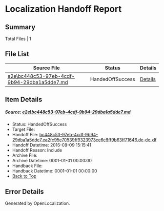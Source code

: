 # <a name='report-top'></a> Localization Handoff Report

## Summary
 Total Files | 1

## File List
 Source File | Status | Details 
 ----------- | ------ | ------- 
 [e2e\bc448c53-97eb-4cdf-9b94-29dba1a5dde7.md](https://github.com/OpenLocalizationTestOrg/oltest/blob/b850e4beb5de0948b98561c9f52d12ab55184707/e2e/bc448c53-97eb-4cdf-9b94-29dba1a5dde7.md) | HandedOffSuccess | [Details](#33efdbf90ea5f7046ef9534dffcfd9d638a719911)

## Item Details
##### <a name='33efdbf90ea5f7046ef9534dffcfd9d638a719911'></a> Source: [e2e\bc448c53-97eb-4cdf-9b94-29dba1a5dde7.md](https://github.com/OpenLocalizationTestOrg/oltest/blob/b850e4beb5de0948b98561c9f52d12ab55184707/e2e/bc448c53-97eb-4cdf-9b94-29dba1a5dde7.md)
* Status: HandedOffSuccess
* Target File: 
* Handoff File: [bc448c53-97eb-4cdf-9b94-29dba1a5dde7.ea2fc95e70539ff9323973ce6c8ff9b63ff71646.de-de.xlf](https://github.com/OpenLocalizationTestOrg/olhandoff-e2e/blob/1c4e47087de5edca865981405dc778723c6afdec/ol-handoff/OpenLocalizationTestOrg/ol-test-dede/ci/ht/bc448c53-97eb-4cdf-9b94-29dba1a5dde7.ea2fc95e70539ff9323973ce6c8ff9b63ff71646.de-de.xlf)
* Handoff Datetime: 2016-08-09 15:15:41
* Handoff Reason: Include
* Archive File: 
* Archive Datetime: 0001-01-01 00:00:00
* Handback File: 
* Handback Datetime: 0001-01-01 00:00:00
* [Back to Top](#report-top)


## Error Details

Generated by OpenLocalization.
